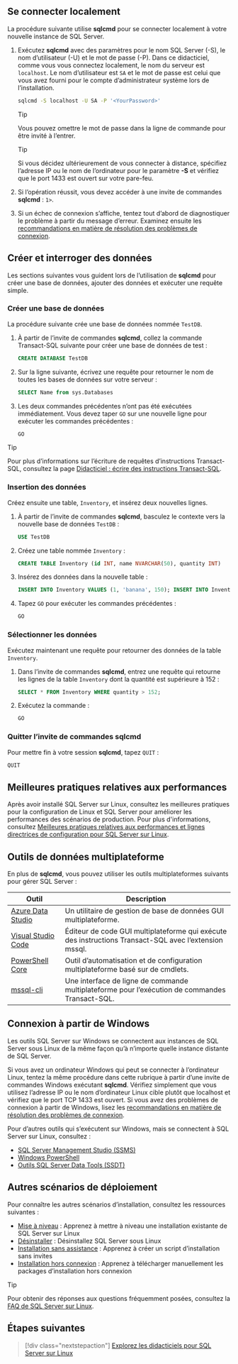 ## <a name="connect-locally"></a>Se connecter localement

La procédure suivante utilise **sqlcmd** pour se connecter localement à votre nouvelle instance de SQL Server.

1. Exécutez **sqlcmd** avec des paramètres pour le nom SQL Server (-S), le nom d’utilisateur (-U) et le mot de passe (-P). Dans ce didacticiel, comme vous vous connectez localement, le nom du serveur est `localhost`. Le nom d’utilisateur est `SA` et le mot de passe est celui que vous avez fourni pour le compte d’administrateur système lors de l’installation.

   ```bash
   sqlcmd -S localhost -U SA -P '<YourPassword>'
   ```

   > [!TIP]
   > Vous pouvez omettre le mot de passe dans la ligne de commande pour être invité à l’entrer.

   > [!TIP]
   > Si vous décidez ultérieurement de vous connecter à distance, spécifiez l’adresse IP ou le nom de l’ordinateur pour le paramètre **-S** et vérifiez que le port 1433 est ouvert sur votre pare-feu.

1. Si l’opération réussit, vous devez accéder à une invite de commandes **sqlcmd** : `1>`.

1. Si un échec de connexion s’affiche, tentez tout d’abord de diagnostiquer le problème à partir du message d’erreur. Examinez ensuite les [recommandations en matière de résolution des problèmes de connexion](../linux/sql-server-linux-troubleshooting-guide.md#connection).

## <a name="create-and-query-data"></a>Créer et interroger des données
Les sections suivantes vous guident lors de l’utilisation de **sqlcmd** pour créer une base de données, ajouter des données et exécuter une requête simple.

### <a name="create-a-new-database"></a>Créer une base de données

La procédure suivante crée une base de données nommée `TestDB`.

1. À partir de l’invite de commandes **sqlcmd**, collez la commande Transact-SQL suivante pour créer une base de données de test :

   ```sql
   CREATE DATABASE TestDB
   ```

1. Sur la ligne suivante, écrivez une requête pour retourner le nom de toutes les bases de données sur votre serveur :

   ```sql
   SELECT Name from sys.Databases
   ```

1. Les deux commandes précédentes n’ont pas été exécutées immédiatement. Vous devez taper `GO` sur une nouvelle ligne pour exécuter les commandes précédentes :

   ```sql
   GO
   ```

> [!TIP]
> Pour plus d’informations sur l’écriture de requêtes d’instructions Transact-SQL, consultez la page [Didacticiel : écrire des instructions Transact-SQL](../t-sql/tutorial-writing-transact-sql-statements.md).

### <a name="insert-data"></a>Insertion des données

Créez ensuite une table, `Inventory`, et insérez deux nouvelles lignes.

1. À partir de l’invite de commandes **sqlcmd**, basculez le contexte vers la nouvelle base de données `TestDB` :

   ```sql
   USE TestDB
   ```

1. Créez une table nommée `Inventory` :

   ```sql
   CREATE TABLE Inventory (id INT, name NVARCHAR(50), quantity INT)
   ```

1. Insérez des données dans la nouvelle table :

   ```sql
   INSERT INTO Inventory VALUES (1, 'banana', 150); INSERT INTO Inventory VALUES (2, 'orange', 154);
   ```

1. Tapez `GO` pour exécuter les commandes précédentes :

   ```sql
   GO
   ```

### <a name="select-data"></a>Sélectionner les données

Exécutez maintenant une requête pour retourner des données de la table `Inventory`.

1. Dans l’invite de commandes **sqlcmd**, entrez une requête qui retourne les lignes de la table `Inventory` dont la quantité est supérieure à 152 :

   ```sql
   SELECT * FROM Inventory WHERE quantity > 152;
   ```

1. Exécutez la commande :

   ```sql
   GO
   ```

### <a name="exit-the-sqlcmd-command-prompt"></a>Quitter l’invite de commandes sqlcmd

Pour mettre fin à votre session **sqlcmd**, tapez `QUIT` :

```sql
QUIT
```

## <a name="performance-best-practices"></a>Meilleures pratiques relatives aux performances

Après avoir installé SQL Server sur Linux, consultez les meilleures pratiques pour la configuration de Linux et SQL Server pour améliorer les performances des scénarios de production. Pour plus d'informations, consultez [Meilleures pratiques relatives aux performances et lignes directrices de configuration pour SQL Server sur Linux](../linux/sql-server-linux-performance-best-practices.md).

## <a name="cross-platform-data-tools"></a>Outils de données multiplateforme

En plus de **sqlcmd**, vous pouvez utiliser les outils multiplateformes suivants pour gérer SQL Server :

| Outil | Description |
| ---- | ----------- |
| [Azure Data Studio](../azure-data-studio/index.yml) | Un utilitaire de gestion de base de données GUI multiplateforme. |
| [Visual Studio Code](../tools/visual-studio-code/sql-server-develop-use-vscode.md) | Éditeur de code GUI multiplateforme qui exécute des instructions Transact-SQL avec l’extension mssql. |
| [PowerShell Core](../linux/sql-server-linux-manage-powershell-core.md) | Outil d’automatisation et de configuration multiplateforme basé sur de cmdlets. |
| [mssql-cli](https://github.com/dbcli/mssql-cli/tree/master/doc) | Une interface de ligne de commande multiplateforme pour l’exécution de commandes Transact-SQL. |

## <a name="connecting-from-windows"></a>Connexion à partir de Windows

Les outils SQL Server sur Windows se connectent aux instances de SQL Server sous Linux de la même façon qu’à n’importe quelle instance distante de SQL Server.

Si vous avez un ordinateur Windows qui peut se connecter à l’ordinateur Linux, tentez la même procédure dans cette rubrique à partir d’une invite de commandes Windows exécutant **sqlcmd**. Vérifiez simplement que vous utilisez l’adresse IP ou le nom d’ordinateur Linux cible plutôt que localhost et vérifiez que le port TCP 1433 est ouvert. Si vous avez des problèmes de connexion à partir de Windows, lisez les [recommandations en matière de résolution des problèmes de connexion](../linux/sql-server-linux-troubleshooting-guide.md#connection).

Pour d’autres outils qui s’exécutent sur Windows, mais se connectent à SQL Server sur Linux, consultez :

- [SQL Server Management Studio (SSMS)](../linux/sql-server-linux-manage-ssms.md)
- [Windows PowerShell](../linux/sql-server-linux-manage-powershell.md)
- [Outils SQL Server Data Tools (SSDT)](../linux/sql-server-linux-develop-use-ssdt.md)

## <a name="other-deployment-scenarios"></a>Autres scénarios de déploiement

Pour connaître les autres scénarios d’installation, consultez les ressources suivantes :

* [Mise à niveau](../linux/sql-server-linux-setup.md#upgrade) : Apprenez à mettre à niveau une installation existante de SQL Server sur Linux
* [Désinstaller](../linux/sql-server-linux-setup.md#uninstall) : Désinstallez SQL Server sous Linux
* [Installation sans assistance](../linux/sql-server-linux-setup.md#unattended) : Apprenez à créer un script d’installation sans invites
* [Installation hors connexion](../linux/sql-server-linux-setup.md#offline) : Apprenez à télécharger manuellement les packages d’installation hors connexion

> [!TIP]
> Pour obtenir des réponses aux questions fréquemment posées, consultez la [FAQ de SQL Server sur Linux](../linux/sql-server-linux-faq.yml).

## <a name="next-steps"></a>Étapes suivantes

> [!div class="nextstepaction"]
> [Explorez les didacticiels pour SQL Server sur Linux](../linux/sql-server-linux-migrate-restore-database.md)